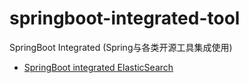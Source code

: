 # springboot-integrated-tool


SpringBoot Integrated (Spring与各类开源工具集成使用)


- [SpringBoot integrated ElasticSearch](https://github.com/Lotharing/springboot-integrated-tool/blob/master/springboot-elasticsearch/READEME.md)
